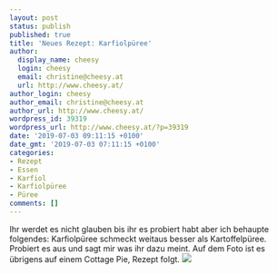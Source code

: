 ```yaml
---
layout: post
status: publish
published: true
title: 'Neues Rezept: Karfiolpüree'
author:
  display_name: cheesy
  login: cheesy
  email: christine@cheesy.at
  url: http://www.cheesy.at/
author_login: cheesy
author_email: christine@cheesy.at
author_url: http://www.cheesy.at/
wordpress_id: 39319
wordpress_url: http://www.cheesy.at/?p=39319
date: '2019-07-03 09:11:15 +0100'
date_gmt: '2019-07-03 07:11:15 +0100'
categories:
- Rezept
- Essen
- Karfiol
- Karfiolpüree
- Püree
comments: []
---
```

Ihr werdet es nicht glauben bis ihr es probiert habt aber ich behaupte folgendes: Karfiolpüree schmeckt weitaus besser als Kartoffelpüree. Probiert es aus und sagt mir was ihr dazu meint. Auf dem Foto ist es übrigens auf einem Cottage Pie, Rezept folgt.
[![](http://www.cheesy.at/wp-content/uploads/OurPath-16.jpg)](http://www.cheesy.at/rezepte/beilagen-und-sonstiges/beilagen/karfiol-puerree/)
